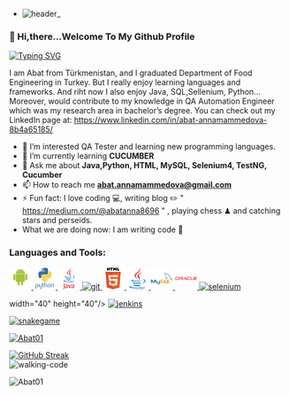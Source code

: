 - ![header_](https://user-images.githubusercontent.com/117486085/204156152-daf3ea7e-5c16-4f76-9ee7-b0752c00da20.png)
### 👋 Hi,there...Welcome To My Github Profile

[![Typing SVG](https://readme-typing-svg.herokuapp.com?color=%23732DA4&lines=QA+Automation+Engineer+%7C+Germany;I'm+Abat;I+am+sharing+my+projects+in+here;I+usually+using+;Java+programming+language+for+projects)](https://git.io/typing-svg)

I am Abat from Türkmenistan, and I graduated Department of  Food Engineering in Turkey. But I really enjoy learning languages and frameworks. And riht now I also enjoy Java, SQL,Sellenium, Python... Moreover, would contribute to my knowledge in QA Automation Engineer which was my research area in bachelor’s degree. You can check out my LinkedIn page at: https://www.linkedin.com/in/abat-annamammedova-8b4a65185/

- 👀 I’m interested QA Tester and learning new programming languages. 
- 🌱 I’m currently learning **CUCUMBER**
- 💬 Ask me about **Java,Python, HTML, MySQL, Selenium4, TestNG, Cucumber**
- 📫 How to reach me **abat.annamammedova@gmail.com**
- ⚡ Fun fact: I love coding 💻, writing blog ✏️  " https://medium.com/@abatanna8696 " , playing chess ♟ and catching stars and perseids.
-  What we are doing now: I am writing code 🚀
<h3 align="left">Languages and Tools:</h3>
<p align="left"> <a href="https://developer.android.com" target="_blank" rel="noreferrer"> <img src="https://raw.githubusercontent.com/devicons/devicon/master/icons/android/android-original-wordmark.svg" alt="android" width="40" height="40"/> </a> <a href="https://www.w3schools.com/css/" target="_blank" rel="noreferrer"> <img src="https://raw.githubusercontent.com/devicons/devicon/master/icons/python/python-original-wordmark.svg" alt="python" width="40" height="40"/> </a> <a href="https://www.w3schools.com/css/" target="_blank" rel="noreferrer"> <img
src="https://raw.githubusercontent.com/devicons/devicon/master/icons/java/java-original-wordmark.svg" alt="java" width="40" height="40"/> </a> <a href="https://www.w3schools.com/css/" target="_blank" rel="noreferrer"> <imgsrc="https://raw.githubusercontent.com/devicons/devicon/master/icons/css3/css3-original-wordmark.svg" alt="css3" width="40" height="40"/> </a> <a href="https://git-scm.com/" target="_blank" rel="noreferrer"> <img src="https://www.vectorlogo.zone/logos/git-scm/git-scm-icon.svg" alt="git" width="40" height="40"/> </a> <a href="https://www.w3.org/html/" target="_blank" rel="noreferrer"> <img src="https://raw.githubusercontent.com/devicons/devicon/master/icons/html5/html5-original-wordmark.svg" alt="html5" width="40" height="40"/> </a> <a href="https://www.java.com" target="_blank" rel="noreferrer"> <img src="https://raw.githubusercontent.com/devicons/devicon/master/icons/java/java-original.svg" alt="java" width="40" height="40"/> </a> <a href="https://www.mysql.com/" target="_blank" rel="noreferrer"> <img src="https://raw.githubusercontent.com/devicons/devicon/master/icons/mysql/mysql-original-wordmark.svg" alt="mysql" width="40" height="40"/> </a> <a href="https://www.oracle.com/" target="_blank" rel="noreferrer"> <img src="https://raw.githubusercontent.com/devicons/devicon/master/icons/oracle/oracle-original.svg" alt="oracle" width="40" height="40"/> </a> <a href="https://www.selenium.dev" target="_blank" rel="noreferrer"> <img src="https://raw.githubusercontent.com/detain/svg-logos/780f25886640cef088af994181646db2f6b1a3f8/svg/selenium-logo.svg" alt="selenium" width="40" height="40"/> </a> </p>
width="40" height="40"/></a> 
<a href="https://www.jenkins.io" target="_blank" rel="noreferrer"> 
<img src="https://www.vectorlogo.zone/logos/jenkins/jenkins-icon.svg" alt="jenkins" width="40" height="40"/> 
  
<!---
Abat01/Abat01 is a ✨ special ✨ repository because its `README.md` (this file) appears on your GitHub profile.
You can click the Preview link to take a look at your changes.
--->
![snakegame](https://user-images.githubusercontent.com/117486085/209233518-d0f390f9-3b79-47ae-bb89-61918d378008.gif)
<p><img align="centre" src="https://github-readme-stats.vercel.app/api/top-langs?username=Abat01&show_icons=true&locale=en&layout=compact" alt="Abat01" /></p>


[![GitHub Streak](http://github-readme-streak-stats.herokuapp.com?user=Abat01&theme=onedark&date_format=M%20j%5B%2C%20Y%5D)](https://git.io/streak-stats)
<br/> 
![walking-code](https://user-images.githubusercontent.com/117486085/206036317-69c675b2-db26-4673-99f8-06a8ac033af2.gif)


 <p align="down"> <img src="https://github-readme-stats.vercel.app/api?username=Abat01&count_private=true&theme=radical&show_icons=true" alt="Abat01" /p>
  


